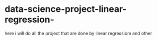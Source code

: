 # data-science-project-linear-regression-
here i will do all the project that are done by linear regressiom
 and other 
 